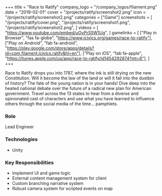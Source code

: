 +++
title = "Race to Ratify"
company_logo = "/company_logos/filament.png"
date = "2019-02-01"
cover = "/projects/ratify/screenshot2.png"
icon = "/projects/ratify/screenshot2.png"
categories = ["Game"]
screenshots = [
    "/projects/ratify/cover.png",
    "/projects/ratify/screenshot1.png",
    "/projects/ratify/screenshot2.png",
]
videos = [
    "https://www.youtube.com/embed/uOyPrS5W1Ug",
]
gamelinks = [
    ["Play in Browser", "fas fa-globe", "https://www.icivics.org/games/race-to-ratify"],
    ["Play on Android", "fab fa-android", "https://play.google.com/store/apps/details?id=com.filament.icivics.ratify&hl=en"],
    ["Play on iOS", "fab fa-apple", "https://itunes.apple.com/us/app/race-to-ratify/id1454292874?mt=8"],
]
+++

Race to Ratify drops you into 1787, where the ink is still drying on the new Constitution. Will it become the law of the land or will it fall into the dustbin of history? The fate of the young nation is in your hands! Dive deep into the heated national debate over the future of a radical new plan for American government. Travel across the 13 states to hear from a diverse and opinionated cast of characters and use what you have learned to influence others through the social media of the time... pamphlets.

### Role
Lead Engineer

### Technologies
* Unity

### Key Responsibilities
* Implement UI and game logic
* External content management system for client
* Custom branching narrative system
* Robust camera system for scripted events on map